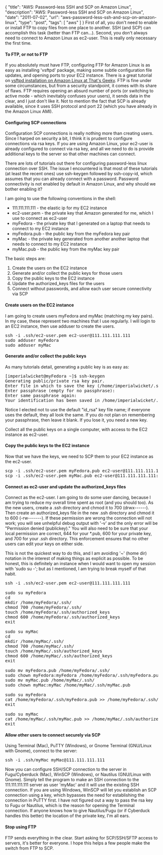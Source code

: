 {
  "title": "AWS: Password-less SSH and SCP on Amazon Linux",
  "description": "AWS: Password-less SSH and SCP on Amazon Linux",
  "date": "2011-07-02",
  "url": "aws-password-less-ssh-and-scp-on-amazon-linux",
  "type": "post",
  "tags": [
    "aws"
  ]
}
First of all, you don't need to enable or install FTP to copy files from one place to another.  SSH (and SCP) can accomplish this task (better than FTP can...).  Second, you don't always need to connect to Amazon Linux as ec2-user.  This is really only necessary the first time.  

#### To FTP, or not to FTP

If you absolutely must have FTP, configuring FTP for Amazon Linux is as easy as installing 'vsftpd' package, making some subtle configuration file updates, and opening ports to your EC2 instance.  There is a great tutorial on [vsftpd installation on Amazon Linux at That's Geeky](http://www.thatsgeeky.com/2010/11/installing-vsftpd-on-amazons-linux-ami/).  FTP is fine under some circumstances, but from a security standpoint, it comes with its share of flaws.  FTP requires opening an absurd number of ports (or switching to active mode - which inevitably confuses your users), it sends data in the clear, and I just don't like it.  Not to mention the fact that SCP is already available, since it uses SSH protocol and port 22 (which you have already in the Amazon Linux AMI).

#### Configuring SCP connections

Configuration SCP connections is really nothing more than creating users.  Since I harped on security a bit, I think it is prudent to configure connections via rsa keys.  If you are using Amazon Linux, your ec2-user is already configured to connect via rsa key, and all we need to do is provide additional keys to the server so that other machines can connect.

There are lots of tutorials out there for configuring password-less linux connection over SSH.  The issue I encountered is that most of these tutorials (at least the recent ones) use ssh-keygen followed by ssh-copy-id, which assumes that you can already connect with a password.  Password connectivity is not enabled by default in Amazon Linux, and why should we bother enabling it?

I am going to use the following conventions in the shell:

*   111.111.111.111 - the elastic ip for my EC2 instance
*   ec2-user.pem - the private key that Amazon generated for me, which I use to connect as ec2-user
*   myFedora - the private key that I generated on a laptop that needs to connect to my EC2 instance
*   myFedora.pub - the public key from the myFedora key pair
*   myMac - the private key generated from another another laptop that needs to connect to my EC2 instance
*   myMac.pub - the public key from the myMac key pair

The basic steps are:

1.  Create the users on the EC2 instance
2.  Generate and/or collect the public keys for those users
3.  Copy the public keys to the EC2 instance
4.  Update the authorized_keys files for the users
5.  Connect without passwords, and allow each user secure connectivity via SCP

#### Create users on the EC2 instance

I am going to create users myFedora and myMac (matching my key pairs).  In my case, these represent two machines that I use regularly.  I will login to an EC2 instance, then use adduser to create the users.

<pre>
ssh -i .ssh/ec2-user.pem ec2-user@111.111.111.111
sudo adduser myFedora
sudo adduser myMac
</pre>

#### Generate and/or collect the public keys

As many tutorials detail, generating a public key is as easy as:

<pre>
[imperialwicket@myFedora ~]$ ssh-keygen 
Generating public/private rsa key pair.
Enter file in which to save the key (/home/imperialwicket/.ssh/id_rsa): /home/imperialwicket/.ssh/myFedora
Enter passphrase (empty for no passphrase): 
Enter same passphrase again: 
Your identification has been saved in /home/imperialwicket/.ssh/myFedora.
</pre>

Notice I elected not to use the default "id_rsa" key file name; if everyone uses the default, they all look the same.  If you do not plan on remembering your passphrase, then leave it blank.  If you lose it, you need a new key.

Collect all the public keys on a single computer, with access to the EC2 instance as ec2-user.

#### Copy the public keys to the EC2 instance

Now that we have the keys, we need to SCP them to your EC2 instance as the ec2-user.

<pre>
scp -i .ssh/ec2-user.pem myFedora.pub ec2-user@111.111.111.111:/home/ec2-user/
scp -i .ssh/ec2-user.pem myMac.pub ec2-user@111.111.111.111:/home/ec2-user/
</pre>

#### Connect as ec2-user and update the authorized_keys files

Connect as the ec2-user.  I am going to do some user dancing, because I am trying to reduce my overall time spent as root (and you should too).  As the new users, create a .ssh directory and chmod it to 700 (drwx------).  Then create an authorized_keys file in the new .ssh directory and chmod it to 600 (-rw-------).  If these permission are wrong the connection will not work; you will see unhelpful debug output with '-v' and the only error will be "Permission denied (publickey)."  You will also need to be sure that your local permission are correct, 644 for your *.pub, 600 for your private key, and 700 for your .ssh directory.  This enforcement ensures that no other users can edit your keys on either side.

This is not the quickest way to do this, and I am avoiding '~' (home dir) notation in the interest of making things as explicit as possible.  To be honest, this is definitely an instance when I would want to open my session with 'sudo su -'; but as I mentioned, I am trying to break myself of that habit.

<pre>
ssh -i .ssh/ec2-user.pem ec2-user@111.111.111.111

sudo su myFedora
cd
mkdir /home/myFedora/.ssh/
chmod 700 /home/myFedora/.ssh/
touch /home/myFedora/.ssh/authorized_keys
chmod 600 /home/myFedora/.ssh/authorized_keys
exit

sudo su myMac
cd
mkdir /home/myMac/.ssh/
chmod 700 /home/myMac/.ssh/
touch /home/myMac/.ssh/authorized_keys
chmod 600 /home/myMac/.ssh/authorized_keys
exit

sudo mv myFedora.pub /home/myFedora/.ssh/
sudo chown myFedora:myFedora /home/myFedora/.ssh/myFedora.pub
sudo mv myMac.pub /home/myMac/.ssh/
sudo chown myMac:myMac /home/myMac/.ssh/myMac.pub

sudo su myFedora
cat /home/myFedora/.ssh/myFedora.pub >> /home/myFedora/.ssh/authorized_keys
exit

sudo su myMac
cat /home/myMac/.ssh/myMac.pub >> /home/myMac/.ssh/authorized_keys
exit
</pre>

#### Allow other users to connect securely via SCP

Using Terminal (Mac), PuTTY (Windows), or Gnome Terminal (GNU/Linux with Gnome), connect to the server:

<pre>
ssh -i .ssh/myMac myMac@111.111.111.111
</pre>

Now you can configure SSH/SCP connection to the server in Fugu/Cyberduck (Mac), WinSCP (Windows), or Nautilus (GNU/Linux with Gnome).  Simply tell the program to make an SSH connection to the 111.111.111.111 server as user 'myMac' and it will use the existing SSH connection.  If you are using Windows, WinSCP will let you establish an SCP connection using a key, which bypasses the need for establishing the connection in PuTTY first.  I have not figured out a way to pass the rsa key to Fugu or Nautilus, which is the reason for opening the Terminal connection.  If anyone knows how to give Nautilus/Fugu (or if Cyberduck handles this better) the location of the private key, I'm all ears.

#### Stop using FTP

FTP sends everything in the clear.  Start asking for SCP/SSH/SFTP access to servers, it's better for everyone.  I hope this helps a few people make the switch from FTP to SCP.  
